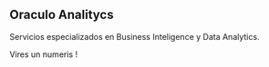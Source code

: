 Oraculo Analitycs
-----------------

Servicios especializados en Business Inteligence y Data Analytics.


Vires un numeris !
